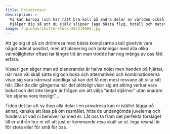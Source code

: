 ```yaml
---
title: Privatresor
description: >-
  Vi kan Europa (och har rätt bra koll på andra delar av världen också), vi
  hjälper dig så att du själv slipper jaga bästa flyg, hotell och matställen.
image: /uploads/shutterstock-287319908.jpg
---
```


Att ge sig ut på sin drömresa med bästa kompisarna skall givetvis vara något odelat positivt, men att planering och bokningar med alla olika valmöjligheter oftast tar längre tid än man trodde har nog många av oss fått erfara.

Visserligen säger man att planerandet är halva nöjet men handen på hjärtat, när man väl skall sätta sig och boka och alternativen och kombinationerna visar sig vara närmast oändliga så kan det få den mest resvane att slita sitt hår. Eller de där gångerna när det plötsligt visar sig att allting verkar vara bokat och det inte längre är frågan om att välja ”antal stjärnor” utan snarare ”en stjärna vore trevligt”…

Tiden det tar att sy ihop alla delar i en privatresa kan ni istället lägga på annat, kanske att läsa på om resmålet, hitta de undangömda juvelerna och fundera ut vad ni behöver ha med er. Låt oss ta fram det perfekta förslaget till er utifrån hur ni vill att just er kommande resa skall se ut. Inga resmål är för stora eller för små för oss.